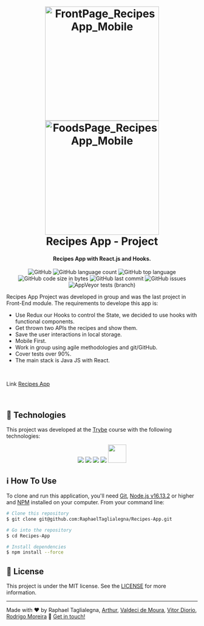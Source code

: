 <h1 align="center">
<img src="https://i.ibb.co/PTZMRfh/Front-Page-Recipes-App-Mobile.png" width="300px" alt="FrontPage_RecipesApp_Mobile" border="0">
<img src="https://i.ibb.co/WFmzJ4Y/Foods-Page-Recipes-App-Mobile.png" width="300px" alt="FoodsPage_RecipesApp_Mobile" border="0">
<br>
    Recipes App - Project
</h1>

<h4 align="center">
  Recipes App with React.js and Hooks.
</h4>
<p align="center">
  <img alt="GitHub" src="https://img.shields.io/github/license/RaphaelTaglialegna/Recipes-App">
  <img alt="GitHub language count" src="https://img.shields.io/github/languages/count/RaphaelTaglialegna/Recipes-App">
  <img alt="GitHub top language" src="https://img.shields.io/github/languages/top/RaphaelTaglialegna/Recipes-App">
  <img alt="GitHub code size in bytes" src="https://img.shields.io/github/languages/code-size/RaphaelTaglialegna/Recipes-App">
  <img alt="GitHub last commit" src="https://img.shields.io/github/last-commit/RaphaelTaglialegna/Recipes-App">
  <img alt="GitHub issues" src="https://img.shields.io/github/issues/RaphaelTaglialegna/Recipes-App">
  <img alt="AppVeyor tests (branch)" src="https://img.shields.io/appveyor/tests/RaphaelTaglialegna/Recipes-App/main">
</p>
Recipes App Project was developed in group and was the last project in Front-End module. The requirements to develope this app is: 
 <br>
 
 <ul>
  <li>Use Redux our Hooks to control the State, we decided to use hooks with functional components. </li>
  <li>Get thrown two APIs the recipes and show them. </li>
  <li> Save the user interactions in local storage. </li>
  <li> Mobile First.</li>
  <li> Work in group using agile methodologies and git/GitHub.</li>
  <li> Cover tests over 90%.</li>
  <li>The main stack is Java JS with React.</li>
</ul>

<br />

Link [Recipes App](https://recipes-app-swart.vercel.app)

<br />

## :rocket: Technologies

This project was developed at the [Trybe](https://www.betrybe.com/) course with the following technologies:
 <p align="center"> 
    <img src="https://img.icons8.com/color/48/000000/html-5--v1.png"/>
    <img src="https://img.icons8.com/color/48/000000/css3.png"/>
    <img src="https://img.icons8.com/color/48/000000/javascript--v1.png"/>
    <img src="https://img.icons8.com/external-tal-revivo-shadow-tal-revivo/48/000000/external-react-a-javascript-library-for-building-user-interfaces-logo-shadow-tal-revivo.png"/>
    <img src="https://yt3.ggpht.com/ikv41jMTr1uHGdILrJhvbfVJcDt4oqhwApKX37TjAleF_cRPbF2W-waj7uMnS5JySvnlvAlTCg=s900-c-k-c0x00ffffff-no-rj" width="48px" />
  
  </p>
  
## :information_source: How To Use

To clone and run this application, you'll need [Git](https://git-scm.com), [Node.js v16.13.2][nodejs] or higher and [NPM][npm] installed on your computer. From your command line:

```bash
# Clone this repository
$ git clone git@github.com:RaphaelTaglialegna/Recipes-App.git

# Go into the repository
$ cd Recipes-App

# Install dependencies
$ npm install --force

```

## :memo: License
This project is under the MIT license. See the [LICENSE](https://github.com/RaphaelTaglialegna/Recipes-App/blob/main/LICENSE) for more information.

---

Made with ♥ by Raphael Taglialegna, [Arthur][Artrok], [Valdeci de Moura][Valdeci97], [Vitor Diorio][Vdiorio], [Rodrigo Moreira][MoreiraRodri]   :wave: [Get in touch!](https://www.linkedin.com/in/raphaeltaglialegna/)

[nodejs]: https://nodejs.org/
[npm]: https://www.npmjs.com/
[Artrok]: https://github.com/ArTrok
[Valdeci97]: https://github.com/Valdeci97
[Vdiorio]:https://github.com/vdiorio
[MoreiraRodri]:https://github.com/MoreiraRodri
